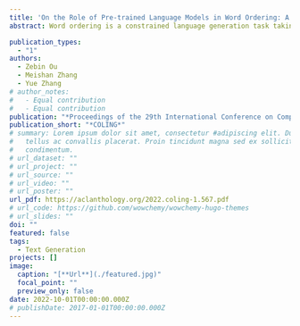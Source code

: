```yaml
---
title: 'On the Role of Pre-trained Language Models in Word Ordering: A Case Study with BART'
abstract: Word ordering is a constrained language generation task taking unordered words as input. Existing work uses linear models and neural networks for the task, yet pre-trained language models have not been studied in word ordering, let alone why they help. We use BART as an instance and show its effectiveness in the task. To explain why BART helps word ordering, we extend analysis with probing and empirically identify that syntactic dependency knowledge in BART is a reliable explanation. We also report performance gains with BART in the related partial tree linearization task, which readily extends our analysis.

publication_types:
  - "1"
authors:
  - Zebin Ou
  - Meishan Zhang
  - Yue Zhang
# author_notes:
#   - Equal contribution
#   - Equal contribution
publication: "*Proceedings of the 29th International Conference on Computational Linguistics*"
publication_short: "*COLING*"
# summary: Lorem ipsum dolor sit amet, consectetur #adipiscing elit. Duis posuere
#   tellus ac convallis placerat. Proin tincidunt magna sed ex sollicitudin
#   condimentum.
# url_dataset: ""
# url_project: ""
# url_source: ""
# url_video: ""
# url_poster: ""
url_pdf: https://aclanthology.org/2022.coling-1.567.pdf
# url_code: https://github.com/wowchemy/wowchemy-hugo-themes
# url_slides: ""
doi: ""
featured: false
tags:
  - Text Generation
projects: []
image:
  caption: "[**Url**](./featured.jpg)"
  focal_point: ""
  preview_only: false
date: 2022-10-01T00:00:00.000Z
# publishDate: 2017-01-01T00:00:00.000Z
---
```

